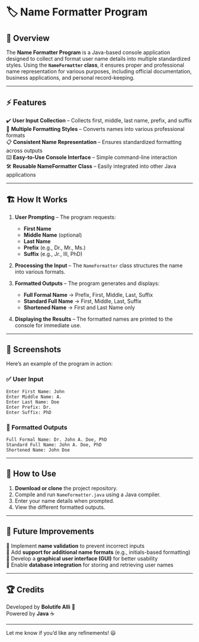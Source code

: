 # 🏷️ Name Formatter Program  

## 📌 Overview  
The **Name Formatter Program** is a Java-based console application designed to collect and format user name details into multiple standardized styles. Using the **`NameFormatter` class**, it ensures proper and professional name representation for various purposes, including official documentation, business applications, and personal record-keeping.  

---  

## ⚡ Features  
✔️ **User Input Collection** – Collects first, middle, last name, prefix, and suffix  
🔄 **Multiple Formatting Styles** – Converts names into various professional formats  
📋 **Consistent Name Representation** – Ensures standardized formatting across outputs  
⌨️ **Easy-to-Use Console Interface** – Simple command-line interaction  
🛠 **Reusable NameFormatter Class** – Easily integrated into other Java applications  

---  

## 🏗️ How It Works  
1. **User Prompting** – The program requests:  
   - **First Name**  
   - **Middle Name** (optional)  
   - **Last Name**  
   - **Prefix** (e.g., Dr., Mr., Ms.)  
   - **Suffix** (e.g., Jr., III, PhD)  

2. **Processing the Input** – The `NameFormatter` class structures the name into various formats.  

3. **Formatted Outputs** – The program generates and displays:  
   - **Full Formal Name** → Prefix, First, Middle, Last, Suffix  
   - **Standard Full Name** → First, Middle, Last, Suffix  
   - **Shortened Name** → First and Last Name only  

4. **Displaying the Results** – The formatted names are printed to the console for immediate use.  

---  

## 📸 Screenshots  
Here’s an example of the program in action:  

### ✅ User Input  
```
Enter First Name: John  
Enter Middle Name: A.  
Enter Last Name: Doe  
Enter Prefix: Dr.  
Enter Suffix: PhD  
```

### 📜 Formatted Outputs  
```
Full Formal Name: Dr. John A. Doe, PhD  
Standard Full Name: John A. Doe, PhD  
Shortened Name: John Doe  
```

---  

## 🚀 How to Use  
1. **Download or clone** the project repository.  
2. Compile and run `NameFormatter.java` using a Java compiler.  
3. Enter your name details when prompted.  
4. View the different formatted outputs.  

---  

## 🎯 Future Improvements  
🔹 Implement **name validation** to prevent incorrect inputs  
🔹 Add **support for additional name formats** (e.g., initials-based formatting)  
🔹 Develop a **graphical user interface (GUI)** for better usability  
🔹 Enable **database integration** for storing and retrieving user names  

---  

## 🏆 Credits  
Developed by **Bolutife Alli** 🚀  
Powered by **Java** ☕  

---

Let me know if you’d like any refinements! 😃
